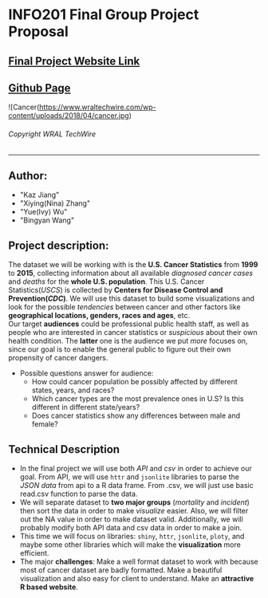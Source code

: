 # INFO201 Final Group Project Proposal
## [Final Project Website Link](https://kzz9.shinyapps.io/Final-Project/)
## [Github Page](https://kz9.github.io/Final-Project/)

![Cancer(https://www.wraltechwire.com/wp-content/uploads/2018/04/cancer.jpg)

###### Copyright WRAL TechWire

---

## Author:
- "Kaz Jiang"
- "Xiying(Nina) Zhang"
- "Yue(Ivy) Wu"
- "Bingyan Wang"

## Project description:
The dataset we will be working with is the **U.S. Cancer Statistics** from **1999** to **2015**, collecting information about all available _diagnosed cancer cases_ and _deaths_ for the **whole U.S. population**. This U.S. Cancer Statistics(_USCS_) is collected by **Centers for Disease Control and Prevention(_CDC_)**. We will use this dataset to build some visualizations and look for the possible _tendencies_ between cancer and other factors like **geographical locations, genders, races and ages**, etc.\
Our target **audiences** could be professional public health staff, as well as people who are interested in cancer statistics or _suspicious_ about their own health condition. The **latter** one is the audience we put _more_ focuses on, since our goal is to enable the general public to figure out their own propensity of cancer dangers. 

* Possible questions answer for audience:
    + How could cancer population be possibly affected by different states, years, and races?
    + Which cancer types are the most prevalence ones in U.S? Is this different in different state/years?
    + Does cancer statistics show any differences between male and female?


## Technical Description
- In the final project we will use both _API_ and _csv_ in order to achieve our goal.  From API, we will use `httr` and `jsonlite` libraries to parse the _JSON data_ from api to a R data frame. From .csv, we will just use basic read.csv function to parse the data.
- We will separate dataset to **two major groups** (_mortality_ and _incident_) then sort the data in order to make _visualize_ easier. Also, we will filter out the NA value in order to make dataset valid. Additionally, we will probably modify both API data and csv data in order to make a join.
- This time we will focus on libraries: `shiny`, `httr`, `jsonlite`, `ploty`, and maybe some other libraries which will make the **visualization** more efficient.
- The major **challenges**: Make a well format dataset to work with because most of cancer dataset are badly formatted. Make a beautiful visualization and also easy for client to understand. Make an **attractive R based website**.
